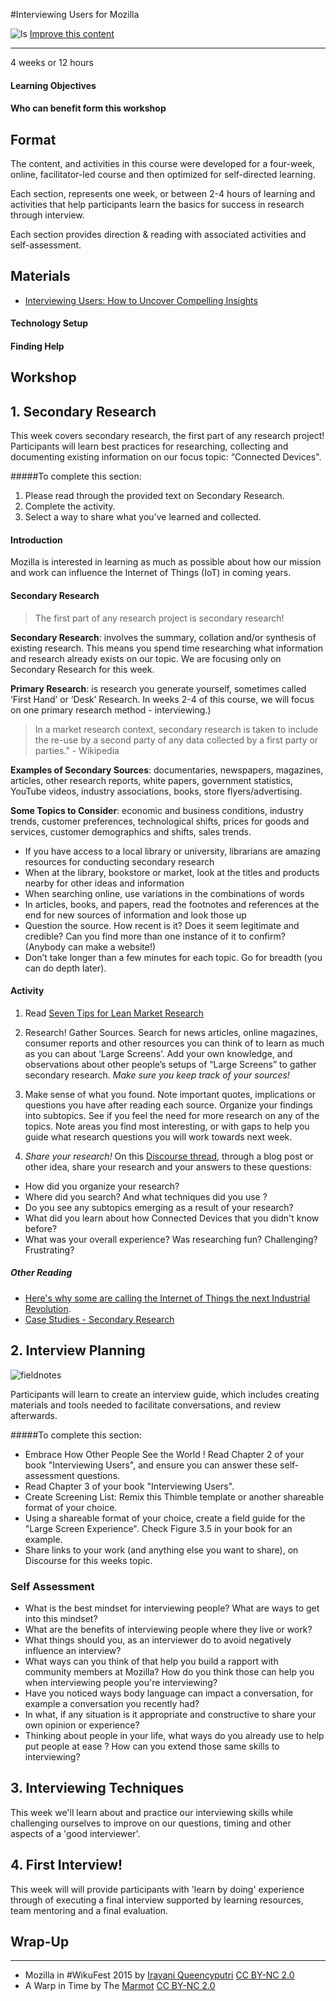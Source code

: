 #Interviewing Users for Mozilla

![ls](https://c1.staticflickr.com/9/8573/16314995058_37c67cb6f9_c.jpg)
[<i class="fa fa-wrench"></i> Improve this content](https://github.com/mozilla/participation-curriculum/blob/gh-pages/content.md)
* * *

<time>4 weeks or 12 hours</time>

#### Learning Objectives
#### Who can benefit form this workshop

## Format

The content, and activities in this course were developed for a four-week, online, facilitator-led course and then optimized for self-directed learning.

Each section, represents one week, or between 2-4 hours of learning and activities that help participants learn the basics for success in research through interview.

Each section provides direction & reading with associated activities and self-assessment.

## Materials

* [Interviewing Users: How to Uncover Compelling Insights](http://www.amazon.ca/Interviewing-Users-Uncover-Compelling-Insights-ebook/dp/B00CEKR872)

#### Technology Setup

#### Finding Help

## Workshop

## 1. Secondary Research

This week covers secondary research, the first part of any research project! Participants will learn best practices for researching, collecting and documenting existing information on our focus topic: “Connected Devices".

#####To complete this section:

1. Please read through the provided text on Secondary Research.
2. Complete the activity.
3. Select a way to share what you've learned and collected.

#### Introduction

Mozilla is interested in learning as much as possible about how our mission and work can influence the Internet of Things (IoT) in coming years.

#### Secondary Research

> The first part of any research project is secondary research!

**Secondary Research**: involves the summary, collation and/or synthesis of existing research. This means you spend time researching what information and research already exists on our topic. We are focusing only on Secondary Research for this week.

**Primary Research**: is research you generate yourself, sometimes called ‘First Hand’ or ‘Desk’ Research. In weeks 2-4 of this course, we will focus on one primary research method - interviewing.)

> In a market research context, secondary research is taken to include the re-use by a second party of any data collected by a first party or parties.” - Wikipedia

**Examples of Secondary Sources**: documentaries, newspapers, magazines, articles, other research reports, white papers, government statistics, YouTube videos, industry associations, books, store flyers/advertising.

**Some Topics to Consider**: economic and business conditions, industry trends, customer preferences, technological shifts, prices for goods and services, customer demographics and shifts, sales trends.

* If you have access to a local library or university, librarians are amazing resources for conducting secondary research
* When at the library, bookstore or market, look at the titles and products nearby for other ideas and information
* When searching online, use variations in the combinations of words
* In articles, books, and papers, read the footnotes and references at the end for new sources of information and look those up
* Question the source. How recent is it? Does it seem legitimate and credible? Can you find more than one instance of it to confirm? (Anybody can make a website!)
* Don’t take longer than a few minutes for each topic. Go for breadth (you can do depth later).

#### Activity

1. Read [Seven Tips for Lean Market Research](http://www.gv.com/lib/seven-tips-for-lean-market-research)

2. Research! Gather Sources. Search for news articles, online magazines, consumer reports and other resources you can think of to learn as much as you can about ‘Large Screens’. Add your own knowledge, and observations about other people’s setups of “Large Screens” to gather secondary research. *Make sure you keep track of your sources!*

3. Make sense of what you found. Note important quotes, implications or questions you have after reading each source. Organize your findings into subtopics. See if you feel the need for more research on any of the topics. Note areas you find most interesting, or with gaps to help you guide what research questions you will work towards next week.

4. *Share your research!* On this [Discourse thread](https://discourse.mozilla-community.org/t/interviewing-users-for-mozilla-secondary-research/2172), through a blog post or other idea, share your research and your answers to these questions:
  * How did you organize your research?
  * Where did you search? And what techniques did you use ?
  * Do you see any subtopics emerging as a result of your research?
  * What did you learn about how Connected Devices that you didn't know before?
  * What was your overall experience? Was researching fun? Challenging? Frustrating?

##### Other Reading
* [Here's why some are calling the Internet of Things the next Industrial Revolution](http://www.businessinsider.com/iot-trends-will-shape-the-way-we-interact-2016-1).
* [Case Studies - Secondary Research](http://designresearchtechniques.com/casestudies/secondary-research/)


## 2. Interview Planning
![fieldnotes](https://c1.staticflickr.com/9/8806/17743377585_c15e637587.jpg)

Participants will learn to create an interview guide, which includes creating materials and tools needed to facilitate conversations, and review afterwards.

#####To complete this section:

* Embrace How Other People See the World ! Read Chapter 2 of your book "Interviewing Users", and ensure you can answer these self-assessment questions.
* Read Chapter 3 of your book "Interviewing Users".
* Create Screening List: Remix this Thimble template or another shareable format of your choice.
* Using a shareable format of your choice, create a field guide for the "Large Screen Experience". Check Figure 3.5 in your book for an example.
* Share links to your work (and anything else you want to share), on Discourse for this weeks topic.

### Self Assessment

* What is the best mindset for interviewing people? What are ways to get into this mindset?
* What are the benefits of interviewing people where they live or work?
* What things should you, as an interviewer do to avoid negatively influence an interview?
* What ways can you think of that help you build a rapport with community members at Mozilla? How do you think those can help you when interviewing people you're interviewing?
* Have you noticed ways body language can impact a conversation, for example a conversation you recently had?
* In what, if any situation is it appropriate and constructive to share your own opinion or experience?
* Thinking about people in your life, what ways do you already use to help put people at ease ? How can you extend those same skills to interviewing?




## 3. Interviewing Techniques

This week we'll learn about and practice our interviewing skills while challenging ourselves to improve on our questions, timing and other aspects of a 'good interviewer'.

## 4. First Interview!

This week will will provide participants with 'learn by doing' experience through of executing a final interview supported by learning resources, team mentoring and a final evaluation.

## Wrap-Up

***

* Mozilla in #WikuFest 2015 by [Irayani Queencyputri](https://www.flickr.com/photos/rara79/) [CC BY-NC 2.0](https://creativecommons.org/licenses/by-nc/2.0/)
* A Warp in Time by The [Marmot](https://www.flickr.com/photos/themarmot/) [CC BY-NC 2.0](https://creativecommons.org/licenses/by-nc/2.0/)
